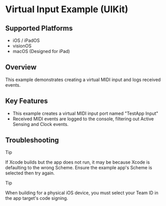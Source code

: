 # Virtual Input Example (UIKit)

## Supported Platforms

- iOS / iPadOS
- visionOS
- macOS (Designed for iPad)

## Overview

This example demonstrates creating a virtual MIDI input and logs received events.

## Key Features

- This example creates a virtual MIDI input port named "TestApp Input"
- Received MIDI events are logged to the console, filtering out Active Sensing and Clock events.

## Troubleshooting

> [!TIP]
> 
> If Xcode builds but the app does not run, it may be because Xcode is defaulting to the wrong Scheme. Ensure the example app's Scheme is selected then try again.

> [!TIP]
> 
> When building for a physical iOS device, you must select your Team ID in the app target's code signing.
